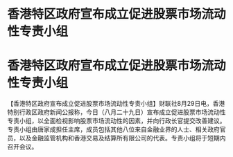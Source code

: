 # 香港特区政府宣布成立促进股票市场流动性专责小组

# 香港特区政府宣布成立促进股票市场流动性专责小组

【香港特区政府宣布成立促进股票市场流动性专责小组】财联社8月29日电，香港特别行政区政府新闻公报称，今日（八月二十九日）宣布成立促进股票市场流动性专责小组，以全面检视影响股票市场流动性的因素，并向行政长官提交改善建议。专责小组由唐家成担任主席，成员包括其他八位来自金融业界的人士、相关政府官员，以及金融监管机构和香港交易及结算所有限公司的代表。专责小组将于短期内召开会议。

